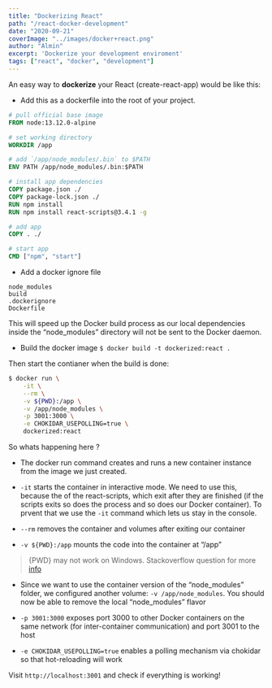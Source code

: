 ```yaml
---
title: "Dockerizing React"
path: "/react-docker-development"
date: "2020-09-21"
coverImage: "../images/docker+react.png"
author: "Almin"
excerpt: 'Dockerize your development enviroment'
tags: ["react", "docker", "development"]
---
```



An easy way to **dockerize** your React (create-react-app) would be like this:

- Add this as a dockerfile into the root of your project. 

``` dockerfile
# pull official base image
FROM node:13.12.0-alpine

# set working directory
WORKDIR /app

# add `/app/node_modules/.bin` to $PATH
ENV PATH /app/node_modules/.bin:$PATH

# install app dependencies
COPY package.json ./
COPY package-lock.json ./
RUN npm install
RUN npm install react-scripts@3.4.1 -g

# add app
COPY . ./

# start app
CMD ["npm", "start"]
```


- Add a docker ignore file
```dockerignore
node_modules
build
.dockerignore
Dockerfile
```

This will speed up the Docker build process as our local dependencies inside the “node_modules” directory will not be sent to the Docker daemon.

- Build the docker image 
`$ docker build -t dockerized:react .`

Then start the contianer when the build is done: 
```bash
$ docker run \
    -it \
    --rm \
    -v ${PWD}:/app \
    -v /app/node_modules \
    -p 3001:3000 \
    -e CHOKIDAR_USEPOLLING=true \
    dockerized:react
```

So whats happening here ? 

- The docker run command creates and runs a new container instance from the image we just created.
- `-it` starts the container in interactive mode. We need to use this, because the of the react-scripts, which exit after they are finished (if the scripts exits so does the process and so does our Docker container). To prvent that we use the `-it` command which lets us stay in the console.

- `--rm` removes the container and volumes after exiting our container
- `-v ${PWD}:/app` mounts the code into the container at “/app”

> {PWD} may not work on Windows. Stackoverflow question for more [info](https://stackoverflow.com/questions/41485217/mount-current-directory-as-a-volume-in-docker-on-windows-10)

- Since we want to use the container version of the “node_modules” folder, we configured another volume: `-v /app/node_modules`. You should now be able to remove the local “node_modules” flavor

- `-p 3001:3000` exposes port 3000 to other Docker containers on the same network (for inter-container communication) and port 3001 to the host


- `-e CHOKIDAR_USEPOLLING=true` enables a polling mechanism via chokidar so that hot-reloading will work


Visit `http://localhost:3001` and check if everything is working!